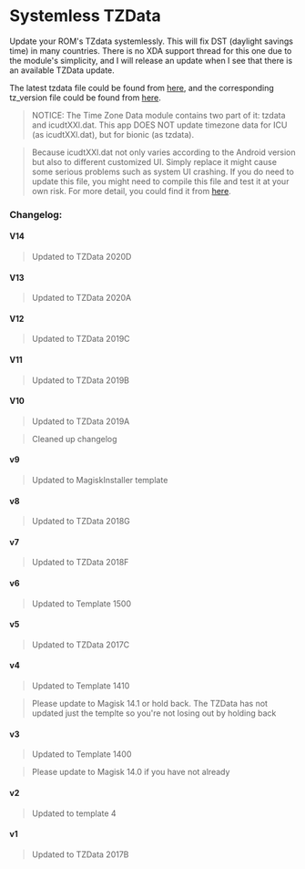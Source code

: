 # Systemless TZData

Update your ROM's TZdata systemlessly. This will fix DST (daylight savings time) in many countries. There is no XDA support thread for this one due to the module's simplicity, and I will release an update when I see that there is an available TZData update.

The latest tzdata file could be found from [here](https://android.googlesource.com/platform/system/timezone/+/refs/heads/master/output_data/iana/), and the corresponding tz_version file could be found from [here](https://android.googlesource.com/platform/system/timezone/+/refs/heads/master/output_data/version/).

>NOTICE:
The Time Zone Data module contains two part of it: tzdata and icudtXXl.dat.
This app DOES NOT update timezone data for ICU (as icudtXXl.dat),  but for bionic (as tzdata).

>Because icudtXXl.dat not only varies according to the Android version but also to different customized UI.
Simply replace it might cause some serious problems such as system UI crashing. 
If you do need to update this file, you might need to compile this file and test it at your own risk.
For more detail, you could find it from [here](https://source.android.com/devices/tech/config/timezone-rules).



### Changelog:

#### V14

>Updated to TZData 2020D

#### V13

>Updated to TZData 2020A

#### V12

>Updated to TZData 2019C

#### V11

>Updated to TZData 2019B

#### V10

>Updated to TZData 2019A

>Cleaned up changelog

#### v9

>Updated to MagiskInstaller template

#### v8

>Updated to TZData 2018G

#### v7

>Updated to TZData 2018F

#### v6

>Updated to Template 1500

#### v5

>Updated to TZData 2017C

#### v4

>Updated to Template 1410

>Please update to Magisk 14.1 or hold back. The TZData has not updated just the templte so you're not losing out by holding back

#### v3

>Updated to Template 1400

>Please update to Magisk 14.0 if you have not already

#### v2

>Updated to template 4

#### v1

>Updated to TZData 2017B
